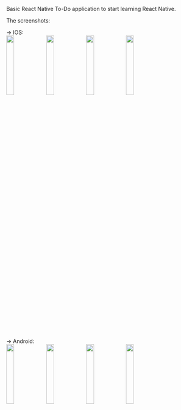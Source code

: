 Basic React Native To-Do application to start learning React Native.

The screenshots:

-> IOS:  
<img src="https://github.com/user-attachments/assets/858a1a66-4419-439c-a3aa-3bbd95efb7b1" width="20%" height="20%">
<img src="https://github.com/user-attachments/assets/f452e8f4-4cc4-40a1-bb4f-80839c9e9b52" width="20%" height="20%">
<img src="https://github.com/user-attachments/assets/f9c66cdc-0ec0-4195-bc02-216ddc64f0b1" width="20%" height="20%">
<img src="https://github.com/user-attachments/assets/45f3d031-b5c4-4848-bb40-ad053ece7304" width="20%" height="20%">


-> Android:  
<img src="https://github.com/user-attachments/assets/bde86fd9-dd11-466e-b134-34d44dbffc63" width="20%" height="20%">
<img src="https://github.com/user-attachments/assets/d4da73f4-e94e-44da-9b02-5aa92b5c2f0b" width="20%" height="20%">
<img src="https://github.com/user-attachments/assets/aea70487-65e5-4e12-a794-c8ef1d13a2e5" width="20%" height="20%">
<img src="https://github.com/user-attachments/assets/a5dd5d92-9a5c-413d-8662-b95c4cc8c20f" width="20%" height="20%">
